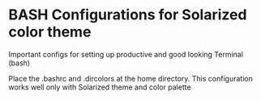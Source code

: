 # BASH Configurations for Solarized color theme

Important configs for setting up productive and good looking Terminal (bash)  

Place the .bashrc and .dircolors at the home directory. This configuration works well only with Solarized theme and color palette
